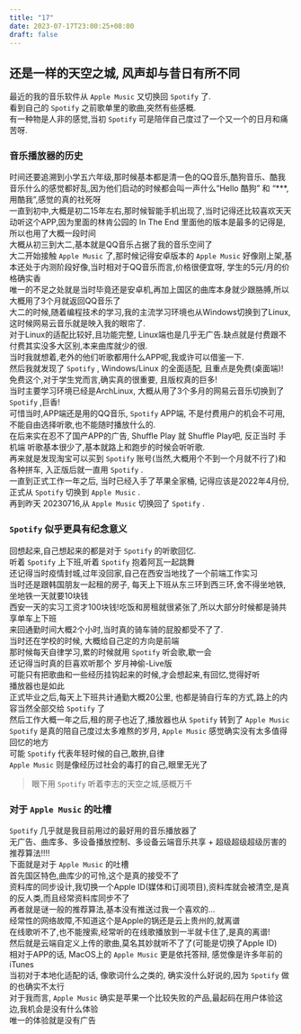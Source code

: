 ```yaml
---
title: "17"
date: 2023-07-17T23:00:25+08:00
draft: false
---
```

  
## 还是一样的天空之城, 风声却与昔日有所不同
  
最近的我的音乐软件从 `Apple Music` 又切换回 `Spotify` 了.  
看到自己的 `Spotify` 之前歌单里的歌曲,突然有些感概.  
有一种物是人非的感觉,当初 `Spotify` 可是陪伴自己度过了一个又一个的日月和痛苦呀.  

### 音乐播放器的历史
  
时间还要追溯到小学五六年级,那时候基本都是清一色的QQ音乐,酷狗音乐、酷我音乐什么的感觉都好乱,因为他们启动的时候都会叫一声什么“Hello 酷狗” 和 “***, 用酷我”,感觉的真的社死呀  
一直到初中,大概是初二15年左右,那时候智能手机出现了,当时记得还比较喜欢天天动听这个APP,因为里面的林肯公园的 In The End 里面他的版本是最多的记得是,所以也用了大概一段时间  
大概从初三到大二,基本就是QQ音乐占据了我的音乐空间了  
大二开始接触 `Apple Music` 了,那时候记得安卓版本的 `Apple Music` 好像刚上架,基本还处于内测阶段好像,当时相对于QQ音乐而言,价格很便宜呀, 学生的5元/月的价格确实香  
唯一的不足之处就是当时毕竟还是安卓机,再加上国区的曲库本身就少跟胳膊,所以大概用了3个月就返回QQ音乐了  
大二的时候,随着编程技术的学习,我的主流学习环境也从Windows切换到了Linux, 这时候网易云音乐就是映入我的眼帘了.  
对于Linux的适配比较好,且功能完整, Linux端也是几乎无广告.缺点就是付费跟不付费其实没多大区别,本来曲库就少的很.  
当时我就想着,老外的他们听歌都用什么APP呢,我或许可以借鉴一下.  
然后我就发现了 `Spotify` , Windows/Linux 的全面适配, 且重点是免费(桌面端)!  
免费这个,对于学生党而言,确实真的很重要, 且版权真的巨多!  
当时主要学习环境已经是ArchLinux, 大概从用了3个多月的网易云音乐切换到了 `Spotify` ,巨香!  
可惜当时,APP端还是用的QQ音乐, `Spotify` APP端, 不是付费用户的机会不可用,不能自由选择听歌,也不能随时播放什么的.  
在后来实在忍不了国产APP的广告, Shuffle Play 就 Shuffle Play吧, 反正当时 手机端 听歌基本很少了,基本就路上和跑步的时候会听听歌.  
再来就是发现淘宝可以买到 `Spotify` 账号(当然,大概用个不到一个月就不行了)和各种拼车, 入正版后就一直用 `Spotify` .  
一直到正式工作一年之后, 当时已经入手了苹果全家桶, 记得应该是2022年4月份,正式从 `Spotify` 切换到 `Apple Music` .  
再到昨天 20230716,从 `Apple Music` 切换回了  `Spotify` .  

### `Spotify` 似乎更具有纪念意义

回想起来,自己想起来的都是对于 `Spotify` 的听歌回忆.  
听着 `Spotify` 上下班,听着 `Spotify` 抱着阿瓦一起跳舞  
还记得当时疫情封城,过年没回家,自己在西安当地找了一个前端工作实习  
当时还是跟韩国朋友一起租的房子, 每天上下班从东三环到西三环,舍不得坐地铁, 坐地铁一天就要10块钱  
西安一天的实习工资才100块钱!吃饭和房租就很紧张了,所以大部分时候都是骑共享单车上下班  
来回通勤时间大概2个小时,当时真的骑车骑的屁股都受不了了.  
当时还在学校的时候, 大概给自己定的方向是前端  
那时候每天自律学习,累的时候就用 `Spotify` 听会歌,歇一会  
还记得当时真的巨喜欢听那个 岁月神偷-Live版  
可能只有把歌曲和一些经历挂钩起来的时候,才会想起来,有回忆,觉得好听  
播放器也是如此  
正式毕业之后,每天上下班共计通勤大概20公里, 也都是骑自行车的方式,路上的内容当然全部交给 `Spotify` 了  
然后工作大概一年之后,租的房子也近了,播放器也从 `Spotify`  转到了 `Apple Music` 
 `Spotify` 是真的陪自己度过太多难熬的岁月,  `Apple Music` 感觉确实没有太多值得回忆的地方  
可能 `Spotify` 代表年轻时候的自己,敢拚,自律  
 `Apple Music` 则是像经历过社会的毒打的自己,眼里无光了  

> 眼下用 `Spotify` 听着李志的天空之城,感概万千
  
### 对于 `Apple Music` 的吐槽
  
 `Spotify`  几乎就是我目前用过的最好用的音乐播放器了  
无广告、曲库多、多设备播放控制、多设备云端音乐共享 + 超级超级超级厉害的推荐算法!!!!  
下面就是对于 `Apple Music` 的吐槽  
首先国区特色,曲库少的可怜,这个是真的接受不了  
资料库的同步设计,我切换一个Apple ID(媒体和订阅项目),资料库就会被清空,是真的反人类,而且经常资料库同步不了  
再者就是谜一般的推荐算法,基本没有推送过我一个喜欢的...  
经常性的网络故障,不知道这个是Apple的锅还是云上贵州的,就离谱  
在线歌听不了,也不能搜索,经常听的在线歌播放到一半就卡住了,是真的离谱!  
然后就是云端自定义上传的歌曲,莫名其妙就听不了了(可能是切换了Apple ID)  
相对于APP的话, MacOS上的 `Apple Music` 更是依托答辩, 感觉像是许多年前的iTunes  
当初对于本地化适配的话, 像歌词什么之类的, 确实没什么好说的,因为 `Spotify` 做的也确实不太行  
对于我而言, `Apple Music` 确实是苹果一个比较失败的产品,最起码在用户体验这边,我机会是没有什么体验  
唯一的体验就是没有广告  
